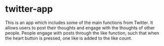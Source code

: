 # twitter-app
This is an app which includes some of the main functions from Twitter. It allows users to post their thoughts and engage with the thoughts of other people. People engage with posts through the like function, such that when the heart button is pressed, one like is added to the like count. 

